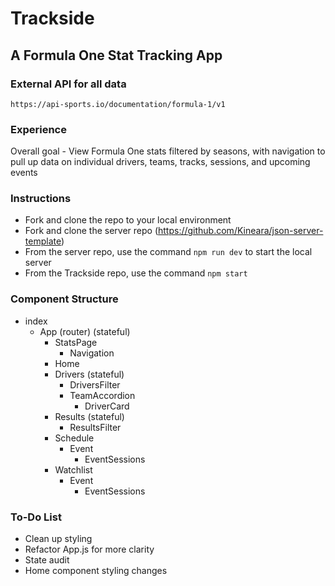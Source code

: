 # Trackside
## A Formula One Stat Tracking App

### External API for all data
    https://api-sports.io/documentation/formula-1/v1

### Experience
Overall goal
    - View Formula One stats filtered by seasons, with navigation to pull up data on individual drivers, teams, tracks, sessions, and upcoming events

### Instructions
- Fork and clone the repo to your local environment
- Fork and clone the server repo (https://github.com/Kineara/json-server-template)
- From the server repo, use the command ```npm run dev``` to start the local server
- From the Trackside repo, use the command ```npm start```

### Component Structure
- index
    - App (router) (stateful)
        - StatsPage
            - Navigation
        - Home
        - Drivers (stateful)
            - DriversFilter
            - TeamAccordion
                - DriverCard
        - Results (stateful)
            - ResultsFilter
        - Schedule
            - Event
                - EventSessions
        - Watchlist
            - Event
                - EventSessions

### To-Do List
- Clean up styling
- Refactor App.js for more clarity
- State audit
- Home component styling changes


